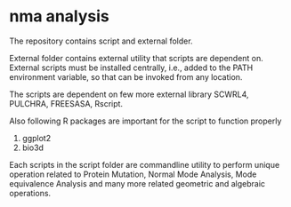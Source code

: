 # nma analysis

The repository contains script and external folder.

External folder contains external utility that scripts are dependent on. External scripts must be installed centrally, i.e., added to the PATH environment variable, so that can be invoked from any location.

The scripts are dependent on few more external library SCWRL4, PULCHRA, FREESASA, Rscript.

Also following R packages are important for the script to function properly
1. ggplot2
2. bio3d


Each scripts in the script folder are commandline utility to perform unique operation related to Protein Mutation, Normal Mode Analysis, Mode equivalence Analysis and many more related geometric and algebraic operations.
